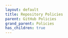 ```yaml
---
layout: default
title: Repository Policies
parent: GitHub Policies
grand_parent: Policies
has_children: true
---
```

